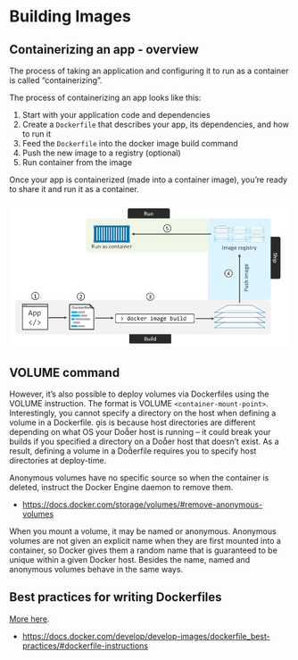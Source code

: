 # Building Images

## Containerizing an app - overview
The process of taking an application and configuring it to run as a container is called “containerizing”.

The process of containerizing an app looks like this:
1. Start with your application code and dependencies
2. Create a `Dockerfile` that describes your app, its dependencies, and how to run it
3. Feed the `Dockerfile` into the docker image build command
4. Push the new image to a registry (optional)
5. Run container from the image

Once your app is containerized (made into a container image), you’re ready to share it and run it as a container.

![CNM](./images/img01.png)
<!-- Vir: Docker Deep Dive, Nigel Poulton -->





## VOLUME command
However, it’s also possible to deploy volumes via Dockerfiles using the VOLUME instruction. The format is VOLUME `<container-mount-point>`. Interestingly, you cannot specify a directory on the host when defining a volume in a Dockerfile. is is because host directories are different depending on what OS your Doer host is running
– it could break your builds if you specified a directory on a Doer host that doesn’t exist. As a result, defining
a volume in a Doerfile requires you to specify host directories at deploy-time.

Anonymous volumes have no specific source so when the container is deleted, instruct the Docker Engine daemon to remove them.
- https://docs.docker.com/storage/volumes/#remove-anonymous-volumes

When you mount a volume, it may be named or anonymous. Anonymous volumes are not given an explicit name when they are first mounted into a container, so Docker gives them a random name that is guaranteed to be unique within a given Docker host. Besides the name, named and anonymous volumes behave in the same ways.

## Best practices for writing Dockerfiles

[More here](./Best_practices_for_writing_Dockerfiles/Best_practices_for_writing_Dockerfiles.md).

- https://docs.docker.com/develop/develop-images/dockerfile_best-practices/#dockerfile-instructions